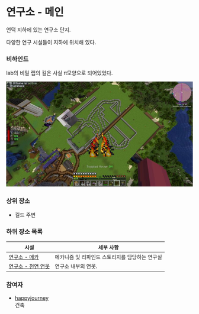 # 연구소 - 메인

언덕 지하에 있는 연구소 단지.

다양한 연구 시설들이 지하에 위치해 있다.

### 비하인드

lab의 비밀 랩의 길은 사실 π모양으로 되어있었다.

![asdf](../../asset/buildings/lab/main.jpg)

### 상위 장소
<!-- tag_source_open:link_list:child_spot -->
- 길드 주변
<!-- tag_close -->

<!-- ### 하위 장소 목록 -->
<!-- tag_target_open:reverse_link_list:child_spot -->
<!-- tag_arg:preset:spots_inside -->
### 하위 장소 목록
|시설|세부 사항|
|---|---|
|[연구소 - 메카](lab_meka_lab.md)|메카니즘 및 리파인드 스토리지를 담당하는 연구실|
|[연구소 - 천연 연못](lab_pond.md)|연구소 내부의 연못.|
<!-- tag_close -->

<!-- ### 보유 시설 목록 -->
<!-- tag_target_open:reverse_link_list:building_spot -->
<!-- tag_arg:preset:systems_inside -->
<!-- tag_close -->

### 참여자
<!-- tag_source_open:link_list:member_contribute -->
- [happyjourney](../members/happyjourney.md)  
건축
<!-- tag_close-->